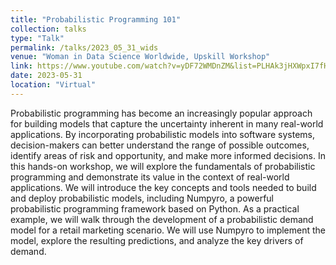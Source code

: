 ```yaml
---
title: "Probabilistic Programming 101"
collection: talks
type: "Talk"
permalink: /talks/2023_05_31_wids
venue: "Woman in Data Science Worldwide, Upskill Workshop"
link: https://www.youtube.com/watch?v=yDF72WMDnZM&list=PLHAk3jHXWpxI7fHw8m5PhrpSRpR3NIjQo&index=33&ab_channel=WomeninDataScienceWorldwide
date: 2023-05-31
location: "Virtual"
---
```


Probabilistic programming has become an increasingly popular approach for building models that capture the uncertainty inherent in many real-world applications. By incorporating probabilistic models into software systems, decision-makers can better understand the range of possible outcomes, identify areas of risk and opportunity, and make more informed decisions. In this hands-on workshop, we will explore the fundamentals of probabilistic programming and demonstrate its value in the context of real-world applications. We will introduce the key concepts and tools needed to build and deploy probabilistic models, including Numpyro, a powerful probabilistic programming framework based on Python. As a practical example, we will walk through the development of a probabilistic demand model for a retail marketing scenario. We will use Numpyro to implement the model, explore the resulting predictions, and analyze the key drivers of demand. 